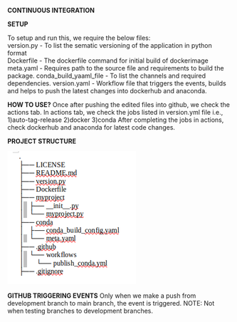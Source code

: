 **CONTINUOUS INTEGRATION**

**SETUP**

To setup and run this, we require the below files:  
version.py  - To list the sematic versioning of the application in python format  
Dockerfile - The dockerfile command for initial build of dockerimage
meta.yaml - Requires path to the source file and requirements to build the package.
conda_build_yaaml_file - To list the channels and required dependencies.
version.yaml - Workflow file that triggers the events, builds and helps to push the latest changes into dockerhub and anaconda. 

**HOW TO USE?**
Once after pushing the edited files into github, we check the actions tab.
In actions tab, we check the jobs listed in version.yml file i.e., 1)auto-tag-release 2)docker 3)conda
After completing the jobs in actions, check dockerhub and anaconda for latest code changes. 

**PROJECT STRUCTURE**

![](project_struct.png)

**GITHUB TRIGGERING EVENTS**
Only when we make a push from development branch to main branch, the event is triggered. NOTE: Not when testing branches to development branches. 

